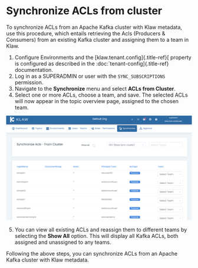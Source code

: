 # Synchronize ACLs from cluster

To synchronize ACLs from an Apache Kafka cluster with Klaw metadata, use
this procedure, which entails retrieving the Acls (Producers &
Consumers) from an existing Kafka cluster and assigning them to a team
in Klaw.

1.  Configure Environments and the [klaw.tenant.config]{.title-ref}[
    property is configured as described in the
    :doc:\`tenant-config]{.title-ref} documentation.
2.  Log in as a SUPERADMIN or user with the `SYNC_SUBSCRIPTIONS`
    permission.
3.  Navigate to the **Synchronize** menu and select **ACLs from
    Cluster**.
4.  Select one or more ACLs, choose a team, and save. The selected ACLs
    will now appear in the topic overview page, assigned to the chosen
    team.

![image](../../../static/images/sync/SyncAclsFromCluster.png)

5.  You can view all existing ACLs and reassign them to different teams
    by selecting the **Show All** option. This will display all Kafka
    ACLs, both assigned and unassigned to any teams.

Following the above steps, you can synchronize ACLs from an Apache Kafka
cluster with Klaw metadata.
